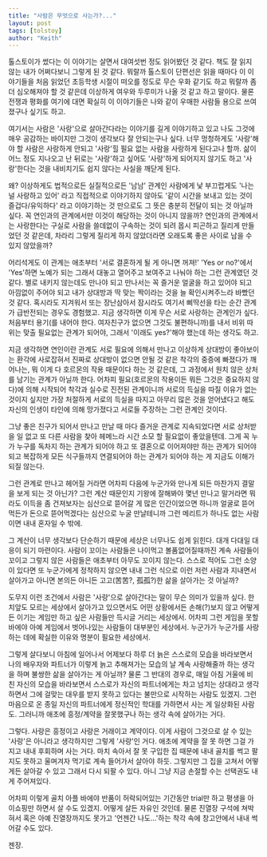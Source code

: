 ```yaml
---
title: "사람은 무엇으로 사는가?..."
layout: post
tags: [tolstoy]
author: "Keith"
---
```


톨스토이가 썼다는 이 이야기는 살면서 대여섯번 정도 읽어봤던 것 같다. 책도 잘 읽지 않는 내가 어쩌다보니 그렇게 된 것 같다. 뭐랄까 톨스토이 단편선은 읽을 때마다 이 이야기들을 처음 읽었던 초등학생 시절이 떠오를 정도로 무슨 우화 같기도 하고 뭐랄까 좀 더 심오해져야 할 것 같은데 이상하게 여우와 두루미가 나올 것 같고 하고 말이다. 물론 전쟁과 평화를 여기에 대면 확실히 이 이야기들은 나와 같이 우매한 사람들 용으로 쓰여졌구나 싶기도 하고.

여기서는 사람은 '사랑'으로 살아간다라는 이야기를 길게 이야기하고 있고 나도 그것에 매우 공감하는 바이지만 그것이 생각보다 잘 안되는구나 싶다. 너무 멍청하게도 '사랑'해야 할 사람은 사랑하게 안되고 '사랑'힐 필요 없는 사람을 사랑하게 된다고나 할까. 삶이 어느 정도 지나오고 난 뒤로는 '사랑'하고 싶어도 '사랑'하게 되어지지 않기도 하고 '사랑'한다는 것을 내비치기도 쉽지 않다는 사실을 깨닫게 된다.

왜? 이상하게도 법적으로든 실질적으로든 '남남' 관계인 사람에게 낯 부끄럽게도 '나는 널 사랑하고 있어' 라고 직접적으로 이야기하지 않아도 '같이 시간을 보내고 있는 것이 즐겁다/유익하다' 라고 이야기하는 것 만으로도 그 뜻은 충분히 전달이 되는 것 아닐까 싶다. 꼭 연인과의 관계에서만 이것이 해당하는 것이 아니지 않을까? 연인과의 관계에서는 사랑한다는 구실로 사람을 쓸데없이 구속하는 것이 되려 몹시 피곤하고 질리게 만들었던 것 같은데, 차라리 그렇게 질리게 하지 않았더라면 오래도록 좋은 사이로 남을 수 있지 않았을까? 

어리석게도 이 관계는 애초부터 '서로 결혼하게 될 게 아니면 꺼져!' 'Yes or no?'에서 'Yes'하면 노예가 되는 그래서 대놓고 열어주고 보여주고 나눠야 하는 그런 관계였던 것 같다. 별로 내키지 않는데도 만나야 되고 만나서는 꼭 즐거운 얼굴을 하고 있어야 되고 아낌없이 주어야 되고 내가 상대방과 딱 맞는 짝이라는 것을 늘 확인시켜주느라 바빴던 것 같다. 혹시라도 지겨워서 또는 장난삼아서 잠시라도 여기서 삐딱선을 타는 순간 관계가 급반전되는 경우도 경험했고. 지금 생각하면 이게 무슨 서로 사랑하는 관계인가 싶다. 처음부터 용기(를 내어야 한다. 여자친구가 없으면 그것도 불편하니까)를 내서 비위 따위는 맞출 필요없는 관계가 되어야, 그래서 '이래도 yes?'해야 했는데 하는 생각도 하고.

지금 생각하면 연인이란 관계도 서로 필요에 의해서 만나고 이상하게 상대방이 좋아보이는 환각에 사로잡혀서 진짜로 상대방이 없으면 안될 것 같은 착각의 중증에 빠졌다가 깨어나는, 뭐 이게 다 호르몬의 작용 때문이다 하는 것 같은데, 그 과정에서 원치 않은 상처를 남기는 관계가 아닐까 한다. 어차피 필요(호르몬의 작용이든 뭐든 그것은 중요하지 않다)에 의해 시작되어 착각과 실수로 진전된 관계이니까 서로의 득실을 따질 이유가 없는 것이지 싶지만 가장 처절하게 서로의 득실을 따지고 아무리 많은 것을 얻어냈다고 해도 자신의 인생이 타인에 의해 망가졌다고 서로들 주장하는 그런 관계인 것이다.

그냥 좋은 친구가 되어서 만나고 만날 때 마다 즐거운 관계로 지속되었다면 서로 상처받을 일 없고 또 다른 사람을 찾아 헤메느라 시간 소모 할 필요없이 좋았을텐데. 그게 꼭 누가 누구를 독차지 하는 관계가 되어야 하고 또 결혼으로 이어져야만 하는 관계가 되어야 되고 복잡하게 모든 식구들까지 연결되어야 하는 관계가 되어야 하는 게 지금도 이해가 되질 않는다. 

그런 관계로 만나고 헤어질 거라면 어차피 다음에 누군가와 만나게 되든 마찬가지 결말을 보게 되는 것 아닌가? 그런 계산 때문인지 기왕에 잘해봐야 몇년 만나고 말거라면 뭐라도 이득을 좀 건져보자는 심산으로 뜯어갈 게 많은 인간이었으면 하니까 얼굴로 뜯어먹든가 돈으로 뜯어먹겠다는 심산으로 누굴 만날테니까 그런 메리트가 하나도 없는 사람이면 내내 혼자일 수 밖에.

그 계산이 너무 생각보다 단순하기 때문에 세상은 너무나도 쉽게 읽힌다. 대개 다대일 대응이 되기 마련이다. 사람이 꼬이는 사람들은 나이먹고 볼품없어질때까진 계속 사람들이 꼬이고 그렇지 않은 사람들은 애초부터 아무도 꼬이지 않는다. 스스로 적어도 그런 소양이 있다면 또 누군가에게 정착하지 않으면 내내 그런 식으로 이런 저런 사람과 지내면서 살아가고 아니면 본의든 아니든 고고(苦苦?, 孤孤?)한 삶을 살아가는 것 아닐까?

도무지 이런 조건에서 사람은 '사랑'으로 살아간다는 말이 무슨 의미가 있을까 싶다. 한치앞도 모르는 세상에서 살아가고 있으면서도 어떤 상황에서든 손해(?)보지 않고 어떻게든 이기는 게임만 하고 싶은 사람들만 득시글 거리는 세상에서. 어차피 그런 게임을 못할 바에야 아예 게임에서 벗어나있는 사람들이 대부분인 세상에서. 누군가가 누군가를 사랑하는 데에 확실한 이유와 명분이 필요한 세상에서.

그렇게 살다보니 아침에 일어나서 어제보다 하루 더 늙은 스스로의 모습을 바라보면서 나의 배우자와 파트너가 이렇게 늙고 추해져가는 모습의 날 계속 사랑해줄까 하는 생각을 하며 불쌍한 삶을 살아가는 게 아닐까? 물론 그 반대의 경우로, 매일 아침 거울에 비친 자신의 모습을 바라보면서 스스로가 자신의 파트너에게는 차고 넘치는 상대라고 생각하면서 그에 걸맞는 대우를 받지 못하고 있다는 불만으로 시작하는 사람도 있겠지. 그런 마음으로 온 종일 자신의 파트너에게 정신적인 학대를 가하면서 사는 게 일상화된 사람도. 그러니까 애초에 흥정/계약을 잘못했구나 하는 생각 속에 살아가는 거다. 

그렇다. 사랑은 흥정이고 사랑은 거래이고 계약이다. 이게 사람이 그것으로 살 수 있는 '사랑'은 아니라고 생각하지만 그렇게 '사랑'인 거다. 애초에 계약을 잘 못 하면 그걸 가지고 내내 후회하며 사는 거다. 마치 속아서 잘 못 구입한 집 때문에 내내 골치를 썩고 팔지도 못하고 울며겨자 먹기로 계속 들어가서 살아야 하듯. 그렇지만 그 집을 고쳐서 어떻게든 살아갈 수 있고 그래서 다시 되팔 수 있다. 아니 그냥 지금 손절할 수는 선택권도 내게 주어져있다. 

어차피 이렇게 골치 아플 바에야 반품이 허락되어있는 기간동안 trial만 하고 평생을 아이쇼핑만 하면서 살 수도 있겠지. 어떻게 살든 자유인 것인데. 물론 진열장 구석에 쳐박혀서 혹은 아예 진열장까지도 못가고 '언젠간 나도...'하는 착각 속에 창고안에서 내내 썩어갈 수도 있다. 

젠장.